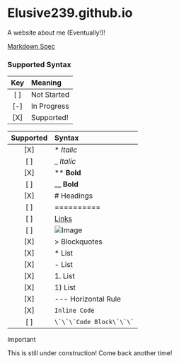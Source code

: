 # Elusive239.github.io
A website about me (Eventually!)!

[Markdown Spec](https://commonmark.org/help/)

### Supported Syntax

| Key | Meaning |
| :-: | :-|
| [ ] | Not Started|
| [-] | In Progress|
| [X] | Supported!|

| Supported | Syntax |
| :---------------: | :------- |
| [X] | * *Italic* |
| [ ] | _ *Italic* |
| [X] | ** **Bold** |
| [ ] | __ **Bold** |
| [X] | # Headings|
| [ ] | ==========|
| [ ] | [Links](...)|
| [ ] | ![Image](...)|
| [X] | > Blockquotes|
| [X] | * List|
| [X] | - List|
| [X] | 1. List|
| [X] | 1) List|
| [X] | --- Horizontal Rule|
| [X] | `Inline Code`|
| [ ] | ``` \`\`\`Code Block\`\`\` ```|

> [!IMPORTANT]  
> This is still under construction! Come back another time!
